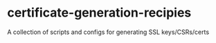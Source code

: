 # certificate-generation-recipies
A collection of scripts and configs for generating SSL keys/CSRs/certs
